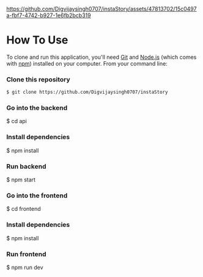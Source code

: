 

https://github.com/Digvijaysingh0707/instaStory/assets/47813702/15c0497a-fbf7-4742-b927-1e6fb2bcb319


# How To Use

To clone and run this application, you'll need [Git](https://git-scm.com) and [Node.js](https://nodejs.org/en/download/) (which comes with [npm](http://npmjs.com)) installed on your computer. From your command line:

### Clone this repository
```bash
$ git clone https://github.com/Digvijaysingh0707/instaStory
```

### Go into the backend
$ cd api

### Install dependencies
$ npm install

### Run backend
$ npm start

### Go into the frontend
$ cd frontend

### Install dependencies
$ npm install

### Run frontend
$ npm run dev
